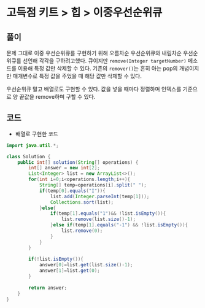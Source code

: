 # 고득점 키트 > 힙 > 이중우선순위큐

## 풀이

문제 그대로 이중 우선순위큐를 구현하기 위해 오름차순 우선순위큐와 내림차순 우선순위큐를 선언해 각각을 구하려고했다. 큐이지만 `remove(Integer targetNumber)` 메소드를 이용해 특정 값만 삭제할 수 있다. 기존의 `remover()`는 흔히 아는 pop의 개념이지만 매개변수로 특정 값을 주었을 때 해당 값만 삭제할 수 있다.

우선순위큐 말고 배열로도 구현할 수 있다. 값을 넣을 때마다 정렬하며 인덱스를 기준으로 양 끝값을 remove하며 구할 수 있다.

## 코드

- 배열로 구현한 코드

```java
import java.util.*;

class Solution {
    public int[] solution(String[] operations) {
        int[] answer = new int[2];
        List<Integer> list = new ArrayList<>();
        for(int i=0;i<operations.length;i++){
            String[] temp=operations[i].split(" ");
            if(temp[0].equals("I")){
                list.add(Integer.parseInt(temp[1]));
                Collections.sort(list);
            }else{
                if(temp[1].equals("1")&& !list.isEmpty()){
                    list.remove(list.size()-1);
                }else if(temp[1].equals("-1") && !list.isEmpty()){
                    list.remove(0);
                }
            }
        }
        
        if(!list.isEmpty()){
            answer[0]=list.get(list.size()-1);
            answer[1]=list.get(0);
        }
        
        return answer;
    }
}
```